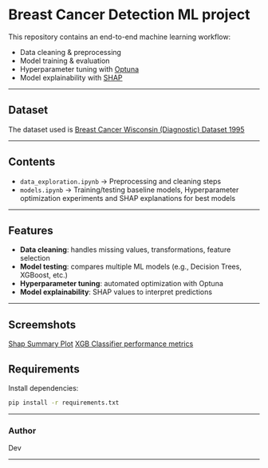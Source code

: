 # Breast Cancer Detection ML project

This repository contains an end-to-end machine learning workflow:  
- Data cleaning & preprocessing  
- Model training & evaluation  
- Hyperparameter tuning with [Optuna](https://optuna.org/)  
- Model explainability with [SHAP](https://github.com/shap/shap)  

---

## Dataset
The dataset used is [Breast Cancer Wisconsin (Diagnostic) Dataset 1995](https://archive.ics.uci.edu/dataset/17/breast+cancer+wisconsin+diagnostic)

---

## Contents
- `data_exploration.ipynb` → Preprocessing and cleaning steps  
- `models.ipynb` → Training/testing baseline models, Hyperparameter optimization experiments and SHAP explanations for best models 

---

## Features
- **Data cleaning**: handles missing values, transformations, feature selection  
- **Model testing**: compares multiple ML models (e.g., Decision Trees, XGBoost, etc.)  
- **Hyperparameter tuning**: automated optimization with Optuna  
- **Model explainability**: SHAP values to interpret predictions  

---

## Screemshots
[Shap Summary Plot](screenshots\XGBoostClassifer_Shap_values.png)
[XGB Classifier performance metrics](screenshots\XGBoostClassifier_performance_metrics.png)


## Requirements
Install dependencies:

```bash
pip install -r requirements.txt
```
---
### Author
Dev

---
